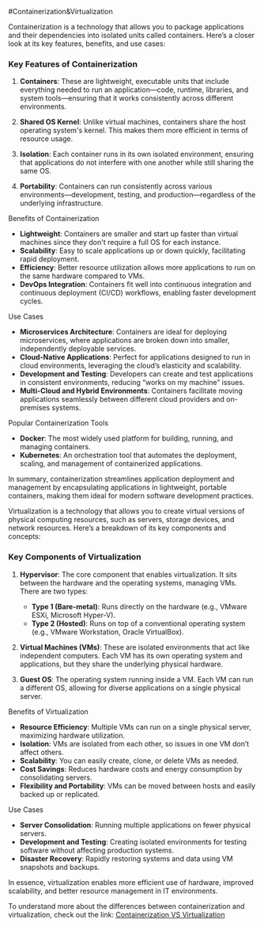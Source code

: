 #Containerization&Virtualization

Containerization is a technology that allows you to package applications and their dependencies into isolated units called containers. Here’s a closer look at its key features, benefits, and use cases:

### Key Features of Containerization

1. **Containers**: These are lightweight, executable units that include everything needed to run an application—code, runtime, libraries, and system tools—ensuring that it works consistently across different environments.

2. **Shared OS Kernel**: Unlike virtual machines, containers share the host operating system's kernel. This makes them more efficient in terms of resource usage.

3. **Isolation**: Each container runs in its own isolated environment, ensuring that applications do not interfere with one another while still sharing the same OS.

4. **Portability**: Containers can run consistently across various environments—development, testing, and production—regardless of the underlying infrastructure.

 Benefits of Containerization

- **Lightweight**: Containers are smaller and start up faster than virtual machines since they don't require a full OS for each instance.
- **Scalability**: Easy to scale applications up or down quickly, facilitating rapid deployment.
- **Efficiency**: Better resource utilization allows more applications to run on the same hardware compared to VMs.
- **DevOps Integration**: Containers fit well into continuous integration and continuous deployment (CI/CD) workflows, enabling faster development cycles.

 Use Cases

- **Microservices Architecture**: Containers are ideal for deploying microservices, where applications are broken down into smaller, independently deployable services.
- **Cloud-Native Applications**: Perfect for applications designed to run in cloud environments, leveraging the cloud’s elasticity and scalability.
- **Development and Testing**: Developers can create and test applications in consistent environments, reducing “works on my machine” issues.
- **Multi-Cloud and Hybrid Environments**: Containers facilitate moving applications seamlessly between different cloud providers and on-premises systems.

 Popular Containerization Tools

- **Docker**: The most widely used platform for building, running, and managing containers.
- **Kubernetes**: An orchestration tool that automates the deployment, scaling, and management of containerized applications.

In summary, containerization streamlines application deployment and management by encapsulating applications in lightweight, portable containers, making them ideal for modern software development practices.


Virtualization is a technology that allows you to create virtual versions of physical computing resources, such as servers, storage devices, and network resources. Here’s a breakdown of its key components and concepts:

### Key Components of Virtualization

1. **Hypervisor**: The core component that enables virtualization. It sits between the hardware and the operating systems, managing VMs. There are two types:
   - **Type 1 (Bare-metal)**: Runs directly on the hardware (e.g., VMware ESXi, Microsoft Hyper-V).
   - **Type 2 (Hosted)**: Runs on top of a conventional operating system (e.g., VMware Workstation, Oracle VirtualBox).

2. **Virtual Machines (VMs)**: These are isolated environments that act like independent computers. Each VM has its own operating system and applications, but they share the underlying physical hardware.

3. **Guest OS**: The operating system running inside a VM. Each VM can run a different OS, allowing for diverse applications on a single physical server.

Benefits of Virtualization

- **Resource Efficiency**: Multiple VMs can run on a single physical server, maximizing hardware utilization.
- **Isolation**: VMs are isolated from each other, so issues in one VM don’t affect others.
- **Scalability**: You can easily create, clone, or delete VMs as needed.
- **Cost Savings**: Reduces hardware costs and energy consumption by consolidating servers.
- **Flexibility and Portability**: VMs can be moved between hosts and easily backed up or replicated.

 Use Cases

- **Server Consolidation**: Running multiple applications on fewer physical servers.
- **Development and Testing**: Creating isolated environments for testing software without affecting production systems.
- **Disaster Recovery**: Rapidly restoring systems and data using VM snapshots and backups.

In essence, virtualization enables more efficient use of hardware, improved scalability, and better resource management in IT environments.

To understand more about the differences between containerization and virtualization, check out the link:
[Containerization VS Virtualization](https://github.com/NicholasMelito/IS373/wiki/The-Differences-Between-Containerization-&-Virtualization)
